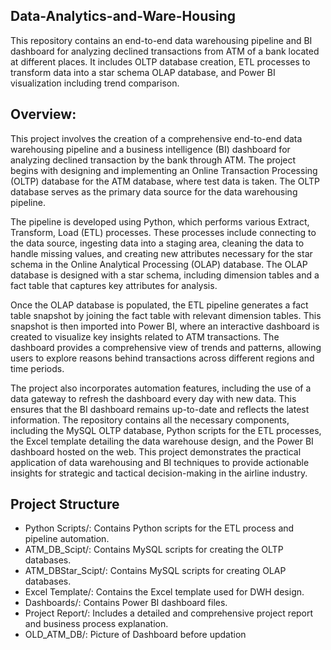 ## Data-Analytics-and-Ware-Housing
This repository contains an end-to-end data warehousing pipeline and BI dashboard for analyzing declined transactions from ATM of a bank located at different places. It includes OLTP database creation, ETL processes to transform data into a star schema OLAP database, and Power BI visualization including trend comparison.
## Overview: 
This project involves the creation of a comprehensive end-to-end data warehousing pipeline and a business intelligence (BI) dashboard for analyzing declined transaction by the bank through ATM. The project begins with designing and implementing an Online Transaction Processing (OLTP) database for the ATM database, where test data is taken. The OLTP database serves as the primary data source for the data warehousing pipeline.

The pipeline is developed using Python, which performs various Extract, Transform, Load (ETL) processes. These processes include connecting to the data source, ingesting data into a staging area, cleaning the data to handle missing values, and creating new attributes necessary for the star schema in the Online Analytical Processing (OLAP) database. The OLAP database is designed with a star schema, including dimension tables and a fact table that captures key attributes for analysis.

Once the OLAP database is populated, the ETL pipeline generates a fact table snapshot by joining the fact table with relevant dimension tables. This snapshot is then imported into Power BI, where an interactive dashboard is created to visualize key insights related to ATM transactions. The dashboard provides a comprehensive view of trends and patterns, allowing users to explore reasons behind transactions across different regions and time periods.

The project also incorporates automation features, including the use of a data gateway to refresh the dashboard every day with new data. This ensures that the BI dashboard remains up-to-date and reflects the latest information. 
The repository contains all the necessary components, including the MySQL OLTP database, Python scripts for the ETL processes, the Excel template detailing the data warehouse design, and the Power BI dashboard hosted on the web. This project demonstrates the practical application of data warehousing and BI techniques to provide actionable insights for strategic and tactical decision-making in the airline industry.

## Project Structure 
- Python Scripts/: Contains Python scripts for the ETL process and pipeline automation.
- ATM_DB_Scipt/: Contains MySQL scripts for creating the OLTP databases.
- ATM_DBStar_Scipt/: Contains MySQL scripts for creating OLAP databases.
- Excel Template/: Contains the Excel template used for DWH design.
- Dashboards/: Contains Power BI dashboard files.
- Project Report/: Includes a detailed and comprehensive project report and business process explanation.
- OLD_ATM_DB/: Picture of Dashboard before updation
